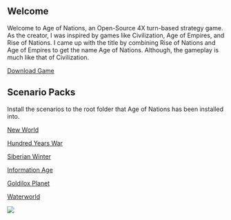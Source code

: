 ## Welcome
 Welcome to Age of Nations, an Open-Source 4X turn-based strategy game. As the creator, I was inspired by games like Civilization, Age of Empires, and Rise of Nations. I came up with the title by combining Rise of Nations and Age of Empires to get the name Age of Nations. Although, the gameplay is much like that of Civilization.

[Download Game](http://nkstudiosco.github.io/Age-of-Nations/aon_setup.exe)

## Scenario Packs

 Install the scenarios to the root folder that Age of Nations has been installed into.
 
[New World](http://nkstudiosco.github.io/Age-of-Nations/new_world.exe)

[Hundred Years War](http://nkstudiosco.github.io/Age-of-Nations/hundred.exe)

[Siberian Winter](http://nkstudiosco.github.io/Age-of-Nations/siberian.exe)

[Information Age](http://nkstudiosco.github.io/Age-of-Nations/information.exe)

[Goldilox Planet](http://nkstudiosco.github.io/Age-of-Nations/goldilox.exe)

[Waterworld](http://nkstudiosco.github.io/Age-of-Nations/waterworld.exe)

<a target='_blank' href='http://nkstudiosco.github.io/Age-of-Nations/'><img src="http://lo-th.github.io/3d.city/img/preview01.jpg"/></a><br>
